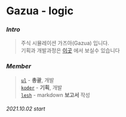 # Gazua - logic

### <i><b>Intro<br></i></b>
>주식 시뮬레이션 가즈아(Gazua) 입니다.<br>
>기획과 개발과정은 <a href="https://github.com/Team-Logic/Gazua/tree/main/project_planning" target="_blank">이곳</a> 에서 보실수 있습니다

### <i><b>Member<br></i></b>
 
>[`ul`](https://github.com/umjiwan) - <b>총괄</b>, 개발<br>
>[`koder`](https://github.com/koder-ko) - <b>기획</b>, 개발<br>
>[`lesh`](https://github.com/seokwonmin-1124) - markdown <b>보고서</b> 작성

###### 2021.10.02 start
